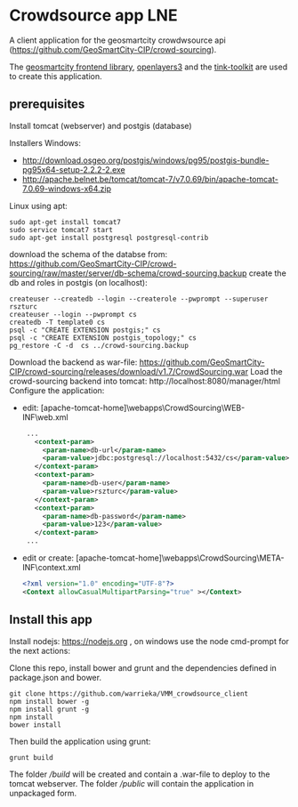 Crowdsource app LNE 
====
A client application for the geosmartcity crowdwsource api (https://github.com/GeoSmartCity-CIP/crowd-sourcing).

The [geosmartcity frontend library](https://github.com/GeoSmartCity-CIP/gsc-client), [openlayers3](http://openlayers.org/) and the [tink-toolkit](http://tink.digipolis.be/) are used to create this application. 

prerequisites
----

Install tomcat (webserver) and postgis (database)

Installers Windows:

-  http://download.osgeo.org/postgis/windows/pg95/postgis-bundle-pg95x64-setup-2.2.2-2.exe 
-  http://apache.belnet.be/tomcat/tomcat-7/v7.0.69/bin/apache-tomcat-7.0.69-windows-x64.zip 

Linux using apt:

    sudo apt-get install tomcat7
    sudo service tomcat7 start 
    sudo apt-get install postgresql postgresql-contrib

download the schema of the databse from:  https://github.com/GeoSmartCity-CIP/crowd-sourcing/raw/master/server/db-schema/crowd-sourcing.backup
create the db and roles in postgis (on localhost): 

    createuser --createdb --login --createrole --pwprompt --superuser rszturc
    createuser --login --pwprompt cs
    createdb -T template0 cs 
    psql -c "CREATE EXTENSION postgis;" cs 
    psql -c "CREATE EXTENSION postgis_topology;" cs 
    pg_restore -C -d  cs ../crowd-sourcing.backup
    
Download the backend as war-file: https://github.com/GeoSmartCity-CIP/crowd-sourcing/releases/download/v1.7/CrowdSourcing.war 
Load the crowd-sourcing backend into tomcat: http://localhost:8080/manager/html
Configure the application:

- edit: [apache-tomcat-home]\webapps\CrowdSourcing\WEB-INF\web.xml
    
   ```xml 
    ...
      <context-param>
        <param-name>db-url</param-name>
        <param-value>jdbc:postgresql://localhost:5432/cs</param-value>
      </context-param>
      <context-param>
        <param-name>db-user</param-name>
        <param-value>rszturc</param-value>
      </context-param>
      <context-param>
        <param-name>db-password</param-name>
        <param-value>123</param-value>
      </context-param>
    ...
    ```

- edit or create: [apache-tomcat-home]\webapps\CrowdSourcing\META-INF\context.xml

    ```xml 
    <?xml version="1.0" encoding="UTF-8"?>
    <Context allowCasualMultipartParsing="true" ></Context>
    ```
    
Install this app
----

Install nodejs: https://nodejs.org , on windows use the node cmd-prompt for the next actions:

Clone this repo, install bower and grunt and the dependencies defined in package.json and bower. 

    git clone https://github.com/warrieka/VMM_crowdsource_client
    npm install bower -g
    npm install grunt -g
    npm install 
    bower install 
    
Then build the application using grunt:

    grunt build
    
The folder */build* will be created and contain a .war-file to deploy to the tomcat webserver.
The folder */public* will contain the application in unpackaged form. 


